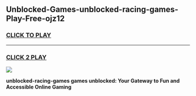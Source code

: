 
## Unblocked-Games-unblocked-racing-games-Play-Free-ojz12
<h3>
<a href="https://premium76.site?title=unblocked-racing-games&ref=22A">CLICK TO PLAY</a></h3>
<hr>

<h3>
<a href="https://premium76.site?title=unblocked-racing-games&ref=22A">CLICK 2 PLAY</a>
  
</h3>

<a href="https://premium76.site?title=unblocked-racing-games&ref=22A"><img src="https://clearcache.store/games.png"></a>


**unblocked-racing-games games unblocked: Your Gateway to Fun and Accessible Online Gaming**
